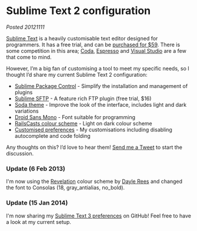 # Sublime Text 2 configuration

*Posted 20121111*

[Sublime Text](http://www.sublimetext.com/2) is a heavily customisable text editor designed for programmers. It has a free trial, and can be [purchased for $59](http://www.sublimetext.com/buy). There is some competition in this area; [Coda](http://panic.com/coda), [Espresso](http://macrabbit.com/espresso/) and [Visual Studio](http://www.microsoft.com/visualstudio/eng/products/visual-studio-overview) are a few that come to mind.

However, I’m a big fan of customising a tool to meet my specific needs, so I thought I’d share my current Sublime Text 2 configuration:

* [Sublime Package Control](http://wbond.net/sublime_packages/package_control) - Simplify the installation and management of plugins
* [Sublime <span class="caps">SFTP</span>](http://wbond.net/sublime_packages/sftp) - A feature rich <span class="caps">FTP</span> plugin (free trial, $16)
* [Soda theme](https://github.com/buymeasoda/soda-theme/) - Improve the look of the interface, includes light and dark variations<li>[Droid Sans Mono](http://damieng.com/blog/2007/11/14/droid-sans-mono-great-coding-font) - Font suitable for programming
* [RailsCasts colour scheme](http://railscasts.com/about) - Light on dark colour scheme
* [Customised preferences](http://b.murty.io/blog/assets/2012/11/MurtyPreferences.sublime-settings) - My customisations including disabling autocomplete and code folding
</ul>

Any thoughts on this? I’d love to hear them! [Send me a Tweet](https://twitter.com/brendanmurty) to start the discussion.

### Update (6 Feb 2013)

I'm now using the [Revelation](https://github.com/daylerees/colour-schemes#revelation) colour scheme by [Dayle Rees](https://github.com/daylerees) and changed the font to Consolas (18, gray_antialias, no_bold).

### Update (15 Jan 2014)

I'm now sharing my [Sublime Text 3 preferences](https://github.com/brendanmurty/sublime-text-configuration) on GitHub! Feel free to have a look at my current setup.
